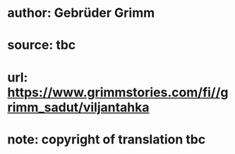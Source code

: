 # author: Gebrüder Grimm
# source: tbc
# url: https://www.grimmstories.com/fi//grimm_sadut/viljantahka
# note: copyright of translation tbc


